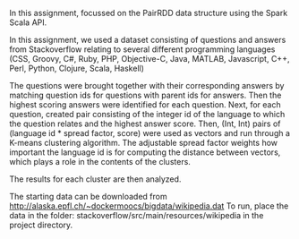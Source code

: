 In this assignment, focussed on the PairRDD data structure using the Spark Scala API.

In this assignment, we used a dataset consisting of questions and answers from Stackoverflow relating to several different programming languages (CSS, Groovy, C#, Ruby, PHP, Objective-C, Java, MATLAB, Javascript, C++, Perl, Python, Clojure, Scala, Haskell)

The questions were brought together with their corresponding answers by matching question ids for questions with parent ids for answers. 
Then the highest scoring answers were identified for each question.
Next, for each question, created pair consisting of the integer id of the language to which the question relates and the highest answer score.
Then, (Int, Int) pairs of (language id * spread factor, score) were used as vectors and run through a K-means clustering algorithm.
The adjustable spread factor weights how important the language id is for computing the distance between vectors, which plays a role in the contents of the clusters.

The results for each cluster are then analyzed.

The starting data can be downloaded from 
http://alaska.epfl.ch/~dockermoocs/bigdata/wikipedia.dat
To run, place the data in the folder: stackoverflow/src/main/resources/wikipedia in the project directory.
